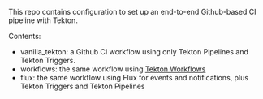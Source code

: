 This repo contains configuration to set up an end-to-end Github-based CI pipeline with Tekton.

Contents:
- vanilla_tekton: a Github CI workflow using only Tekton Pipelines and Tekton Triggers.
- workflows: the same workflow using [Tekton Workflows](https://github.com/tektoncd/experimental/tree/main/workflows)
- flux: the same workflow using Flux for events and notifications, plus Tekton Triggers and Tekton Pipelines
